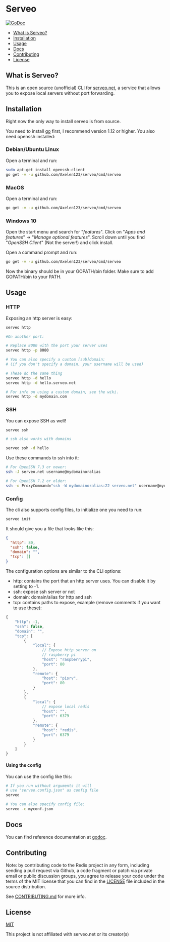 Serveo
=======================================================================

[![GoDoc](https://godoc.org/github.com/Axelen123/serveo?status.svg)](https://godoc.org/github.com/Axelen123/serveo)

- [What is Serveo?](#what-is-serveo)
- [Installation](#installation)
- [Usage](#usage)
- [Docs](#docs)
- [Contributing](#contributing)
- [License](#license)

## What is Serveo?
This is an open source (unofficial) CLI for [serveo.net](https://serveo.net),
a service that allows you to expose local servers without port forwarding.

## Installation

Right now the only way to install serveo is from source.

You need to install [go](https://golang.org) first, I recommend version 1.12 or higher.
You also need openssh installed:
### Debian/Ubuntu Linux

Open a terminal and run:
```sh
sudo apt-get install openssh-client
go get -v -u github.com/Axelen123/serveo/cmd/serveo
```

### MacOS

Open a terminal and run:
```sh
go get -v -u github.com/Axelen123/serveo/cmd/serveo
```

### Windows 10

Open the start menu and search for "*features*".
Click on "*Apps and features*" -> "*Manage optional features*". Scroll down until you find "*OpenSSH Client*" (Not the server!) and click install.

Open a command prompt and run:
```sh
go get -v -u github.com/Axelen123/serveo/cmd/serveo
```

Now the binary should be in your GOPATH/bin folder.
Make sure to add GOPATH/bin to your PATH.


## Usage

### HTTP
Exposing an http server is easy:
```sh
serveo http

#On another port:

# Replace 8080 with the port your server uses
serveo http -p 8080 

# You can also specify a custom [sub]domain:
# (if you don't specify a domain, your username will be used)

# These do the same thing
serveo http -d hello
serveo http -d hello.serveo.net

# For info on using a custom domain, see the wiki.
serveo http -d mydomain.com
```

### SSH
You can expose SSH as well!
```sh
serveo ssh

# ssh also works with domains

serveo ssh -d hello
```

Use these commands to ssh into it:
```sh
# For OpenSSH 7.3 or newer:
ssh -J serveo.net username@mydomainoralias

# For OpenSSH 7.2 or older:
ssh -o ProxyCommand="ssh -W mydomainoralias:22 serveo.net" username@mydomainoralias
```

### Config

The cli also supports config files, to initialize one you need to run:
```sh
serveo init
```

It should give you a file that looks like this:
```json
{
  "http": 80,
  "ssh": false,
  "domain": "",
  "tcp": []
}
```

The configuration options are similar to the CLI options:

- http: contains the port that an http server uses. You can disable it by setting to -1.
- ssh: expose ssh server or not
- domain: domain/alias for http and ssh
- tcp: contains paths to expose, example (remove comments if you want to use these):
```js
{
    "http": -1,
    "ssh": false,
    "domain": "",
    "tcp": [
        {
            "local": {
                // Expose http server on
                // raspberry pi
                "host": "raspberrypi",
                "port": 80
            },
            "remote": {
                "host": "pisrv",
                "port": 80
            }
        },
        {
            "local": {
                // expose local redis
                "host": "",
                "port": 6379
            },
            "remote": {
                "host": "redis",
                "port": 6379
            }
        }
    ]
}
```

#### Using the config

You can use the config like this:
```sh
# If you run without arguments it will
# use "serveo.config.json" as config file
serveo

# You can also specify config file:
serveo -c myconf.json
```

## Docs

You can find reference documentation at [godoc](https://godoc.org/github.com/Axelen123).

## Contributing

Note: by contributing code to the Redis project in any form, including sending a pull request via Github, a code fragment or patch via private email or public discussion groups, you agree to release your code under the terms of the MIT license that you can find in the [LICENSE](LICENSE) file included in the source distribution.

See [CONTRIBUTING.md](CONTRIBUTING.md) for more info.

## License

[MIT](LICENSE)

This project is not affiliated with serveo.net or its creator(s)

